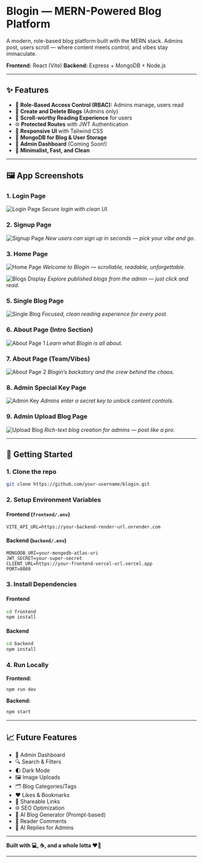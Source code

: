 # Blogin — MERN-Powered Blog Platform

A modern, role-based blog platform built with the MERN stack.
Admins post, users scroll — where content meets control, and vibes stay immaculate.

**Frontend:** React (Vite) 
**Backend:** Express + MongoDB + Node.js

---

## ✨ Features

* 🔐 **Role-Based Access Control (RBAC):** Admins manage, users read
* 📝 **Create and Delete Blogs** (Admins only)
* 📖 **Scroll-worthy Reading Experience** for users
* 🌐 **Protected Routes** with JWT Authentication
* 🎨 **Responsive UI** with Tailwind CSS
* 💾 **MongoDB for Blog & User Storage**
* 🧠 **Admin Dashboard** (Coming Soon!)
* 🧁 **Minimalist, Fast, and Clean**

---

## 🖼️ App Screenshots

### 1. Login Page

![Login Page](frontend/public/01-login-page.png)
*Secure login with clean UI.*

### 2. Signup Page

![Signup Page](frontend/public/02-signup-page.png)
*New users can sign up in seconds — pick your vibe and go.*

### 3. Home Page 

![Home Page](frontend/public/03-home-page-01.png)
*Welcome to Blogin — scrollable, readable, unforgettable.*

![Blogs Display](frontend/public/04-home-page-02-display-blogs.png)
*Explore published blogs from the admin — just click and read.*

### 5. Single Blog Page

![Single Blog](frontend/public/05-Single-blog-page.png)
*Focused, clean reading experience for every post.*

### 6. About Page (Intro Section)

![About Page 1](frontend/public/06-about-page-01.png)
*Learn what Blogin is all about.*

### 7. About Page (Team/Vibes)

![About Page 2](frontend/public/07-about-page-02.png)
*Blogin’s backstory and the crew behind the chaos.*

### 8. Admin Special Key Page

![Admin Key](frontend/public/09-admin-upload-blog.png)
*Admins enter a secret key to unlock content controls.*

### 9. Admin Upload Blog Page

![Upload Blog](frontend/public/08-admin-special-key.png)
*Rich-text blog creation for admins — post like a pro.*

---





## 🚀 Getting Started

### 1. Clone the repo

```bash
git clone https://github.com/your-username/blogin.git
```

### 2. Setup Environment Variables

#### Frontend (`frontend/.env`)

```env
VITE_API_URL=https://your-backend-render-url.onrender.com
```

#### Backend (`backend/.env`)

```env
MONGODB_URI=your-mongodb-atlas-uri
JWT_SECRET=your-super-secret
CLIENT_URL=https://your-frontend-vercel-url.vercel.app
PORT=8080
```

### 3. Install Dependencies

#### Frontend

```bash
cd frontend
npm install
```

#### Backend

```bash
cd backend
npm install
```

### 4. Run Locally

**Frontend:**

```bash
npm run dev
```

**Backend:**

```bash
npm start
```

---



## 📈 Future Features

* 🧠 Admin Dashboard
* 🔍 Search & Filters
* 🌓 Dark Mode
* 🖼️ Image Uploads
* 🗂️ Blog Categories/Tags
* ❤️ Likes & Bookmarks
* 🔗 Shareable Links
* 🌐 SEO Optimization
* 🤖 AI Blog Generator (Prompt-based)
* 💬 Reader Comments
* 🤯 AI Replies for Admins
---

**Built with 💻, ☕, and a whole lotta ❤️‍🔥**

---

